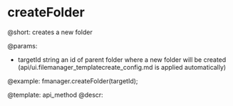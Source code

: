 createFolder
=============


@short:
	creates a new folder

@params:

- targetId		string		an id of parent folder where a new folder will be created (api/ui.filemanager_templatecreate_config.md is applied automatically)



@example:
fmanager.createFolder(targetId);

@template:	api_method
@descr:

